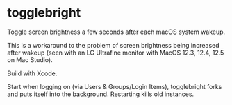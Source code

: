 # togglebright
Toggle screen brightness a few seconds after each macOS system wakeup.

This is a workaround to the problem of screen brightness being increased after wakeup 
(seen with an LG Ultrafine monitor with MacOS 12.3, 12.4, 12.5 on Mac Studio).

Build with Xcode.

Start when logging on (via Users & Groups/Login Items), togglebright forks and puts itself into the background. Restarting kills old instances.
